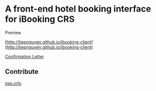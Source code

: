 A front-end hotel booking interface for iBooking CRS
====

Preview

[http://tiepnguyen.github.io/ibooking-client](http://tiepnguyen.github.io/ibooking-client)

[Confirmation Letter](http://tiepnguyen.github.io/ibooking-client/confirmation.html)

Contribute
----
[tiep.info](https://tiep.info)